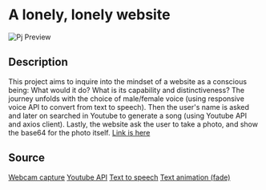 # A lonely, lonely website
![Pj Preview](https://github.com/mollyhe0523/abc-student-repo/tree/master/projects/pj%20A/preview.gif "Preview")

## Description
This project aims to inquire into the mindset of a website as a conscious being: What would it do? What is its capability and distinctiveness?
The journey unfolds with the choice of male/female voice (using responsive voice API to convert from text to speech). Then the user's name is asked and later on searched in Youtube to generate a song (using Youtube API and axios client). Lastly, the website ask the user to take a photo, and show the base64 for the photo itself.
[Link is here](https://mollyhe0523.github.io/abc-student-repo/projects/pj%20A)

## Source
[Webcam capture](https://www.youtube.com/watch?v=sL5-FhULalM&t=231s)
[Youtube API](https://www.youtube.com/watch?v=EAyo3_zJj5c&t=1095s)
[Text to speech](https://www.youtube.com/watch?v=fpja6e8lqMo&t=171s)
[Text animation (fade)](https://www.youtube.com/watch?v=GUEB9FogoP8&t=444s)
